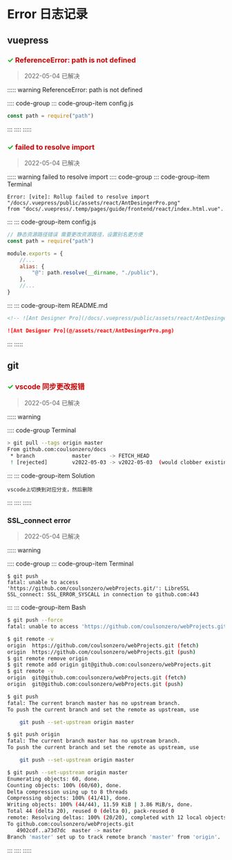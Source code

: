 <!-- <span style="color: rgb(0,180,0)">✓</span> -->

# Error 日志记录

## vuepress

### <span style="color: rgb(0,180,0)">✓</span> <span style="color: rgb(200,0,0)">ReferenceError: path is not defined</span>

> 2022-05-04 已解决

::::: warning ReferenceError: path is not defined

:::: code-group
::: code-group-item config.js

```js
const path = require("path")
```

:::
::::
:::::

### <span style="color: rgb(0,180,0)">✓</span> <span style="color: rgb(200,0,0)">failed to resolve import</span>

> 2022-05-04 已解决

::::: warning failed to resolve import
:::: code-group
::: code-group-item Terminal

```
Error: [vite]: Rollup failed to resolve import
"/docs/.vuepress/public/assets/react/AntDesingerPro.png"
from "docs/.vuepress/.temp/pages/guide/frontend/react/index.html.vue".
```

:::
::: code-group-item config.js

```js
// 静态资源路径错误 需要更改资源路径，设置别名更方便
const path = require("path")

module.exports = {
	//...
	alias: {
		"@": path.resolve(__dirname, "./public"),
	},
	//...
}
```

:::
::: code-group-item README.md

```md
<!-- ![Ant Designer Pro](/docs/.vuepress/public/assets/react/AntDesingerPro.png) -->

![Ant Designer Pro](@/assets/react/AntDesingerPro.png)
```

:::
:::::

## git

### <span style="color: rgb(0,180,0)">✓</span> <span style="color: rgb(200,0,0)">vscode 同步更改报错</span>

> 2022-05-04 已解决

::::: warning

:::: code-group Terminal

```bash
> git pull --tags origin master
From github.com:coulsonzero/docs
 * branch            master      -> FETCH_HEAD
 ! [rejected]        v2022-05-03 -> v2022-05-03  (would clobber existing tag)
```

:::
::: code-group-item Solution

```
vscode上切换到对应分支，然后删除
```

:::
::::
:::::

### SSL_connect error
> 2022-05-04 已解决

::::: warning

:::: code-group
::: code-group-item Terminal
```
$ git push
fatal: unable to access 'https://github.com/coulsonzero/webProjects.git/': LibreSSL SSL_connect: SSL_ERROR_SYSCALL in connection to github.com:443
```
:::
::: code-group-item Bash
```bash
$ git push --force
fatal: unable to access 'https://github.com/coulsonzero/webProjects.git/': LibreSSL SSL_connect: SSL_ERROR_SYSCALL in connection to github.com:443

$ git remote -v
origin  https://github.com/coulsonzero/webProjects.git (fetch)
origin  https://github.com/coulsonzero/webProjects.git (push)
$ git remote remove origin
$ git remote add origin git@github.com:coulsonzero/webProjects.git
$ git remote -v
origin  git@github.com:coulsonzero/webProjects.git (fetch)
origin  git@github.com:coulsonzero/webProjects.git (push)

$ git push
fatal: The current branch master has no upstream branch.
To push the current branch and set the remote as upstream, use

    git push --set-upstream origin master

$ git push origin
fatal: The current branch master has no upstream branch.
To push the current branch and set the remote as upstream, use

    git push --set-upstream origin master

$ git push --set-upstream origin master
Enumerating objects: 60, done.
Counting objects: 100% (60/60), done.
Delta compression using up to 8 threads
Compressing objects: 100% (41/41), done.
Writing objects: 100% (44/44), 11.59 KiB | 3.86 MiB/s, done.
Total 44 (delta 20), reused 0 (delta 0), pack-reused 0
remote: Resolving deltas: 100% (20/20), completed with 12 local objects.
To github.com:coulsonzero/webProjects.git
   4902cdf..a73d7dc  master -> master
Branch 'master' set up to track remote branch 'master' from 'origin'.
```
:::
::::
:::::
